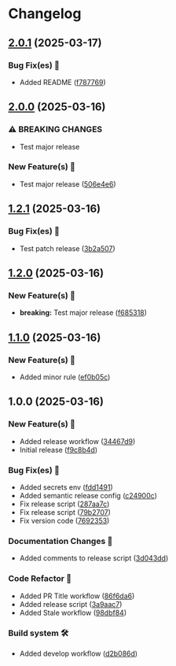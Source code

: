 # Changelog

## [2.0.1](https://github.com/Katulos/apk-semantic-release/compare/v2.0.0...v2.0.1) (2025-03-17)

### Bug Fix(es) 🐛️

* Added README ([f787769](https://github.com/Katulos/apk-semantic-release/commit/f78776973ed7dbe7e0c3a82a6fefc39087ad06f9))

## [2.0.0](https://github.com/Katulos/apk-semantic-release/compare/v1.2.1...v2.0.0) (2025-03-16)

### ⚠ BREAKING CHANGES

* Test major release

### New Feature(s) 🚀

* Test major release ([506e4e6](https://github.com/Katulos/apk-semantic-release/commit/506e4e6193e0a411bcf1b22797c91488b5e67049))

## [1.2.1](https://github.com/Katulos/apk-semantic-release/compare/v1.2.0...v1.2.1) (2025-03-16)

### Bug Fix(es) 🐛️

* Test patch release ([3b2a507](https://github.com/Katulos/apk-semantic-release/commit/3b2a50750a9f4ae2348b615e104ad5ef7e6fa1fd))

## [1.2.0](https://github.com/Katulos/apk-semantic-release/compare/v1.1.0...v1.2.0) (2025-03-16)

### New Feature(s) 🚀

* **breaking:** Test major release ([f685318](https://github.com/Katulos/apk-semantic-release/commit/f68531891735b28027fcb9c5bb3cdb5348a20809))

## [1.1.0](https://github.com/Katulos/apk-semantic-release/compare/v1.0.0...v1.1.0) (2025-03-16)

### New Feature(s) 🚀

* Added  minor rule ([ef0b05c](https://github.com/Katulos/apk-semantic-release/commit/ef0b05cca18c324506e0262928ae15a645cf22ab))

## 1.0.0 (2025-03-16)

### New Feature(s) 🚀

* Added release workflow ([34467d9](https://github.com/Katulos/apk-semantic-release/commit/34467d9d406c549aa70219879aca6e0d66cf6dd2))
* Initial release ([f9c8b4d](https://github.com/Katulos/apk-semantic-release/commit/f9c8b4da74663f7078c55a2594de589c1787c2bb))

### Bug Fix(es) 🐛️

* Added secrets env ([fdd1491](https://github.com/Katulos/apk-semantic-release/commit/fdd149153e725e38d527a98883af41bccd57b0ff))
* Added semantic release config ([c24900c](https://github.com/Katulos/apk-semantic-release/commit/c24900c221c9bb2820de9b9cee0d9e65846e5857))
* Fix release script ([287aa7c](https://github.com/Katulos/apk-semantic-release/commit/287aa7c131d580d84c97b83c6a25748283bad808))
* Fix release script ([79b2707](https://github.com/Katulos/apk-semantic-release/commit/79b2707eacaa096f2cc078e06fb5de3331a17bd7))
* Fix version code ([7692353](https://github.com/Katulos/apk-semantic-release/commit/7692353bf5884c68f05f023395251701ed316f80))

### Documentation Changes 📝

* Added comments to release script ([3d043dd](https://github.com/Katulos/apk-semantic-release/commit/3d043ddc7841fb30c345175eaab10dedef7c6b94))

### Code Refactor 💅

* Added PR Title workflow ([86f6da6](https://github.com/Katulos/apk-semantic-release/commit/86f6da6d11f50da999f98b87293eb0392e3203ed))
* Added release script ([3a9aac7](https://github.com/Katulos/apk-semantic-release/commit/3a9aac7cc06a6e6a750a004a1e8c2120830e21f1))
* Added Stale workflow ([98dbf84](https://github.com/Katulos/apk-semantic-release/commit/98dbf841cd7c564bf7e4db833b1e6a5280b206b6))

### Build system 🛠️

* Added develop workflow ([d2b086d](https://github.com/Katulos/apk-semantic-release/commit/d2b086dc066b2ff1dd6e098d142e2bea15c6f3fa))
